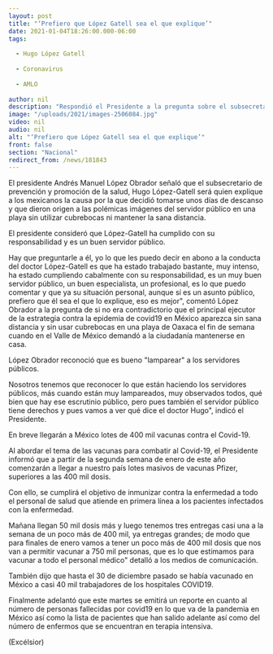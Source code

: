 ```yaml
---
layout: post
title: "‘Prefiero que López Gatell sea el que explique’"
date: 2021-01-04T18:26:00.000-06:00
tags:
  
  - Hugo López Gatell
  
  - Coronavirus
  
  - AMLO
  
author: nil
description: "Respondió el Presidente a la pregunta sobre el subsecretario de salud, que apareció en imágenes si usar el cubrebocas ni guardar la sana distancia"
image: "/uploads/2021/images-2506084.jpg"
video: nil
audio: nil
alt: "‘Prefiero que López Gatell sea el que explique’"
front: false
section: "Nacional"
redirect_from: /news/181843
---
```


El presidente Andrés Manuel López Obrador señaló que el subsecretario de prevención y promoción de la salud, Hugo López-Gatell será quien explique a los mexicanos la causa por la que decidió tomarse unos días de descanso y que dieron origen a las polémicas imágenes del servidor público en una playa sin utilizar cubrebocas ni mantener la sana distancia.

El presidente consideró que López-Gatell ha cumplido con su responsabilidad y es un buen servidor público.

Hay que preguntarle a él, yo lo que les puedo decir en abono a la conducta del doctor López-Gatell es que ha estado trabajado bastante, muy intenso, ha estado cumpliendo cabalmente con su responsabilidad, es un muy buen servidor público, un buen especialista, un profesional, es lo que puedo comentar y que ya su situación personal, aunque sí es un asunto público, prefiero que él sea el que lo explique, eso es mejor", comentó López Obrador a la pregunta de si no era contradictorio que el principal ejecutor de la estrategia contra la epidemia de covid19 en México aparezca sin sana distancia y sin usar cubrebocas en una playa de Oaxaca el fin de semana cuando en el Valle de México demandó a la ciudadanía mantenerse en casa.

López Obrador reconoció que es bueno "lamparear" a los servidores públicos.

Nosotros tenemos que reconocer lo que están haciendo los servidores públicos, más cuando están muy lampareados, muy observados todos, qué bien que hay ese escrutinio público, pero pues también el servidor público tiene derechos y pues vamos a ver qué dice el doctor Hugo", indicó el Presidente.

En breve llegarán a México lotes de 400 mil vacunas contra el Covid-19.

Al abordar el tema de las vacunas para combatir al Covid-19, el Presidente informó que a partir de la segunda semana de enero de este año comenzarán a llegar a nuestro país lotes masivos de vacunas Pfizer, superiores a las 400 mil dosis.

Con ello, se cumplirá el objetivo de inmunizar contra la enfermedad a todo el personal de salud que atiende en primera línea a los pacientes infectados con la enfermedad.

Mañana llegan 50 mil dosis más y luego tenemos tres entregas casi una a la semana de un poco más de 400 mil, ya entregas grandes; de modo que para finales de enero vamos a tener un poco más de 400 mil dosis que nos van a permitir vacunar a 750 mil personas, que es lo que estimamos para vacunar a todo el personal médico" detalló a los medios de comunicación.

También dijo que hasta el 30 de diciembre pasado se había vacunado en México a casi 40 mil trabajadores de los hospitales COVID19.

Finalmente adelantó que este martes se emitirá un reporte en cuanto al número de personas fallecidas por covid19 en lo que va de la pandemia en México así como la lista de pacientes que han salido adelante así como del número de enfermos que se encuentran en terapia intensiva.

(Excélsior)